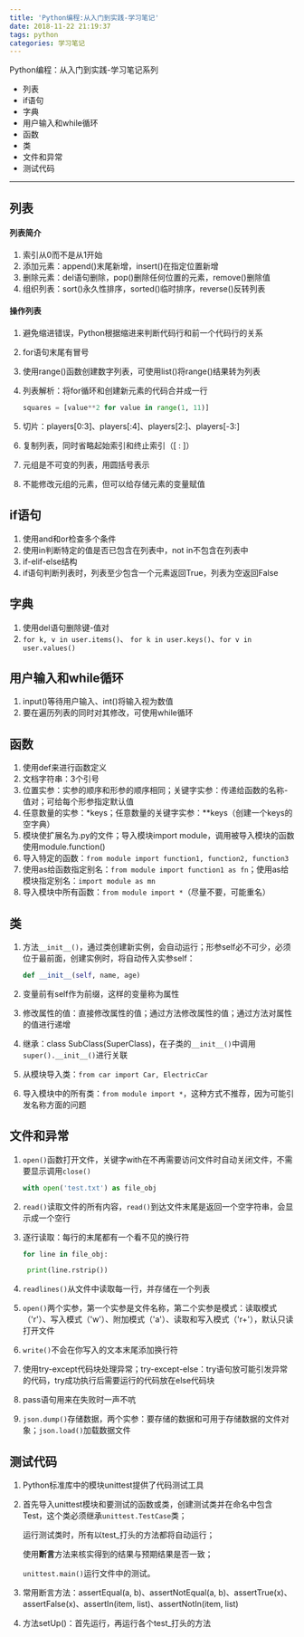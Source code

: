 ```yaml
---
title: 'Python编程:从入门到实践-学习笔记'
date: 2018-11-22 21:19:37
tags: python
categories: 学习笔记
---
```


Python编程：从入门到实践-学习笔记系列

* 列表
* if语句
* 字典
* 用户输入和while循环
* 函数
* 类
* 文件和异常
* 测试代码

------

<!-- more -->

## 列表

#### 列表简介

1. 索引从0而不是从1开始
2. 添加元素：append()末尾新增，insert()在指定位置新增
3. 删除元素：del语句删除，pop()删除任何位置的元素，remove()删除值
4. 组织列表：sort()永久性排序，sorted()临时排序，reverse()反转列表

#### 操作列表

1. 避免缩进错误，Python根据缩进来判断代码行和前一个代码行的关系

2. for语句末尾有冒号

3. 使用range()函数创建数字列表，可使用list()将range()结果转为列表

4. 列表解析：将for循环和创建新元素的代码合并成一行

   ```python
   squares = [value**2 for value in range(1, 11)]
   ```

5. 切片：players[0:3]、players[:4]、players[2:]、players[-3:]
6. 复制列表，同时省略起始索引和终止索引（[ : ]）
7. 元组是不可变的列表，用圆括号表示
8. 不能修改元组的元素，但可以给存储元素的变量赋值

## if语句

1. 使用and和or检查多个条件
2. 使用in判断特定的值是否已包含在列表中，not in不包含在列表中
3. if-elif-else结构
4. if语句判断列表时，列表至少包含一个元素返回True，列表为空返回False

## 字典

1. 使用del语句删除键-值对
2. `for k, v in user.items()`、 `for k in user.keys()`、`for v in user.values()`

## 用户输入和while循环

1. input()等待用户输入、int()将输入视为数值
2. 要在遍历列表的同时对其修改，可使用while循环

## 函数

1. 使用def来进行函数定义
2. 文档字符串：3个引号
3. 位置实参：实参的顺序和形参的顺序相同；关键字实参：传递给函数的名称-值对；可给每个形参指定默认值
4. 任意数量的实参：*keys；任意数量的关键字实参：**keys（创建一个keys的空字典）
5. 模块使扩展名为.py的文件；导入模块import module，调用被导入模块的函数使用module.function()
6. 导入特定的函数：`from module import function1, function2, function3`
7. 使用as给函数指定别名：`from module import function1 as fn`；使用as给模块指定别名：`import module as mn`
8. 导入模块中所有函数：`from module import *`（尽量不要，可能重名）

## 类

1. 方法`__init__()`，通过类创建新实例，会自动运行；形参self必不可少，必须位于最前面，创建实例时，将自动传入实参self：

   ```python
   def __init__(self, name, age)
   ```

2. 变量前有self作为前缀，这样的变量称为属性
3. 修改属性的值：直接修改属性的值；通过方法修改属性的值；通过方法对属性的值进行递增
4. 继承：class SubClass(SuperClass)，在子类的`__init__()`中调用`super().__init__()`进行关联
5. 从模块导入类：`from car import Car, ElectricCar`
6. 导入模块中的所有类：`from module import *`，这种方式不推荐，因为可能引发名称方面的问题

## 文件和异常

1. `open()`函数打开文件，关键字with在不再需要访问文件时自动关闭文件，不需要显示调用`close()`

   ```python
   with open('test.txt') as file_obj
   ```

2. `read()`读取文件的所有内容，`read()`到达文件末尾是返回一个空字符串，会显示成一个空行

3. 逐行读取：每行的末尾都有一个看不见的换行符

   ```python
   for line in file_obj:
   
   	print(line.rstrip())
   ```

4. `readlines()`从文件中读取每一行，并存储在一个列表
5. `open()`两个实参，第一个实参是文件名称，第二个实参是模式：读取模式（'r'）、写入模式（'w'）、附加模式（'a'）、读取和写入模式（'r+'），默认只读打开文件
6. `write()`不会在你写入的文本末尾添加换行符
7. 使用try-except代码块处理异常；try-except-else：try语句放可能引发异常的代码，try成功执行后需要运行的代码放在else代码块
8. pass语句用来在失败时一声不吭
9. `json.dump()`存储数据，两个实参：要存储的数据和可用于存储数据的文件对象；`json.load()`加载数据文件

## 测试代码

1. Python标准库中的模块unittest提供了代码测试工具

2. 首先导入unittest模块和要测试的函数或类，创建测试类并在命名中包含Test，这个类必须继承`unittest.TestCase`类；

   运行测试类时，所有以test_打头的方法都将自动运行；

   使用**断言**方法来核实得到的结果与预期结果是否一致；

   `unittest.main()`运行文件中的测试。

3. 常用断言方法：assertEqual(a, b)、assertNotEqual(a, b)、assertTrue(x)、assertFalse(x)、assertIn(item, list)、assertNotIn(item, list)

4. 方法setUp()：首先运行，再运行各个test_打头的方法